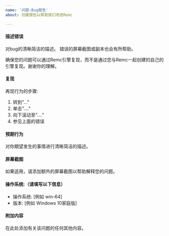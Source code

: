 ```yaml
---
name: '问题:Bug报告'
about: 创建报告以帮助我们改进Remc

---
```


#### 描述错误
对bug的清晰简洁的描述。
错误的屏幕截图或副本也会有所帮助。

确保您的问题可以通过Remc引擎复现，而不是通过您与Remc一起创建的自己的引擎复现。谢谢你的理解。

#### 复现
再现行为的步骤:
1. 转到"…"
2. 单击"…."
3. 向下滚动至"…."
4. 参见上面的错误

#### 预期行为
对你期望发生的事情进行清晰简洁的描述。

#### 屏幕截图
如果适用，请添加额外的屏幕截图以帮助解释您的问题。

#### 操作系统:（请填写以下信息）
- 操作系统: [例如 win-64]
- 版本: [例如 Windows 10家庭版]

#### 附加内容
在此处添加有关该问题的任何其他内容。